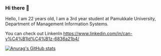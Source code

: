 ### Hi there 👋

Hello, I am 22 years old, I am a 3rd year student at Pamukkale University, Department of Management Information Systems.

You can check out LinkenIn https://www.linkedin.com/in/can-y%C4%B1ld%C4%B1z-6836a21b4/

[![Anurag's GitHub stats](https://github-readme-stats.vercel.app/api?username=Cann2000)](https://github.com/anuraghazra/github-readme-stats)

<!--
**Cann2000/Cann2000** is a ✨ _special_ ✨ repository because its `README.md` (this file) appears on your GitHub profile.

Here are some ideas to get you started:

- 🔭 I’m currently working on ...
- 🌱 I’m currently learning ...
- 👯 I’m looking to collaborate on ...
- 🤔 I’m looking for help with ...
- 💬 Ask me about ...
- 📫 How to reach me: ...
- 😄 Pronouns: ...
- ⚡ Fun fact: ...
-->
